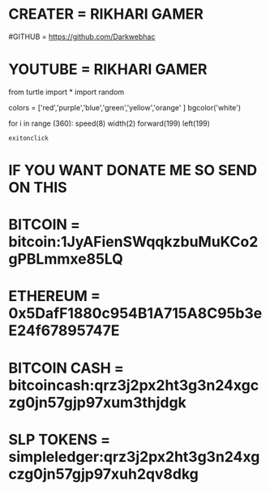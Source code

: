 # CREATER = RIKHARI GAMER
#GITHUB  =  https://github.com/Darkwebhac
# YOUTUBE  =  RIKHARI GAMER



from turtle import * 
import random

colors  =  ['red','purple','blue','green','yellow','orange' ]
bgcolor('white')

for i in range (360):
	speed(8)
	width(2)
	forward(199)
	left(199)
	
	exitonclick
	
# IF YOU WANT DONATE ME SO SEND ON THIS 

# BITCOIN = bitcoin:1JyAFienSWqqkzbuMuKCo2gPBLmmxe85LQ

# ETHEREUM = 0x5DafF1880c954B1A715A8C95b3eE24f67895747E

# BITCOIN CASH = bitcoincash:qrz3j2px2ht3g3n24xgczg0jn57gjp97xum3thjdgk

# SLP TOKENS = simpleledger:qrz3j2px2ht3g3n24xgczg0jn57gjp97xuh2qv8dkg
